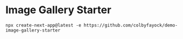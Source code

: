 # Image Gallery Starter

```
npx create-next-app@latest -e https://github.com/colbyfayock/demo-image-gallery-starter
```
